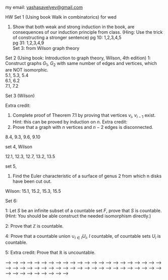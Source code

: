 my email: yashasavelyev@gmail.com 

HW Set 1 (Using book Walk in combinatorics)  for wed 

1) Show that both weak and strong induction in the book, are consequences of our induction principle from class.
(Hing: Use the trick of constructing a stronger sentence) 
pg 10: 1,2,3,4,5  
pg 31: 1,2,3,4,9  
Set 3: from Wilson graph theory

Set 2 (Using book: Introduction to graph theory, Wilson, 4th
edition) 
1: Construct graphs $G_1$, $G_2$ with same number of edges and vertices, which are NOT isomorphic.  
5.1, 5.3, 5.4   
6.1, 6.2  
7.1, 7.2

Set 3 (Wilson)

Extra credit:
1) Complete proof of Theorem 7.1 by proving that vertices $v_i$, $v_{i-1}$ exist.
Hint: this can be proved by induction on $n$.
Extra credit:
2) Prove that a graph with $n$ vertices and $n-2$ edges is disconnected.

8.4, 9.3, 9.6, 9.10

set 4, Wilson

12.1, 12.3, 12.7, 13.2, 13.5  

set 5, 

1) Find the Euler characteristic of a surface of genus 2 from which n disks have been cut out.

Wilson: 15.1, 15.2, 15.3, 15.5


Set 6: 

1: Let $S$ be an infinite subset of a countable set $F$, prove that $S$ is countable. (Hint: You should be able construct the needed isomorphism directly.)  

2: Prove that $\mathbb{Z}$ is countable.  

4: Prove that a countable union $\cup_{i \in I} U_i$, $I$ countable, of countable sets $U_i$ is countable. 

5: Extra credit: Prove that $\mathbb{R}$ is uncountable.

<!-- 4: Use the Cantor diagonalization argument which we used to prove that the set  $\{0,1\} ^{\mathbb{N}}$ is not countable to prove that $\mathbb{R}$ is not countable.   -->


<!-- Set 2:  -->
<!---->
<!---->
<!---->
<!---->
<!-- Set 4: Wilson -->
<!---->

<!---->
<!---->
<!-- Set 5: Wilson -->
<!---->
<!-- pg 72: 14.1, 14.2, 14.4, 14.7 (Extra credit)   -->
<!---->
<!-- Set 6: Wilson -->
<!---->
<!-- pg 76: 15.1, 15.2, 15.4, 15.9   -->
<!---->
<!-- Set 7:  -->
<!---->
<!-- 1: Let $S$ be an infinite subset of a countable set, prove that $S$ is countable.   -->
<!-- 2: Prove $\mathbb{Z}$ is countable.   -->
<!-- 3: Prove that $\mathbb{Q}$ is countable.   -->
<!-- 4: Prove that a countable union $\cup_{i \in I} U _i$, $I$ countable, of countable sets $U _i$ is countable.   -->
<!-- 4: Use the Cantor diagonalization argument which we used to prove that the set  $\{0,1\} ^{\mathbb{N}}$ is not countable to prove that $\mathbb{R}$ is not countable.   -->
<!---->
<!---->
<!-- pg 26: 2,5,6   -->
<!--  -->
<!-- HW Set 2 for thurs -->
<!--  -->
<!-- pg 196: 2   -->
<!-- pg 27: 12, 15   -->
<!--  -->
<!-- HW 3 for wed -->
<!--  -->
<!-- pg 196 3,4, 6   -->
<!-- Provide details for Corollary 9.3   -->
<!-- Wilson, Introduction to Graph theory: 8.4, 8.7   -->
<!--  -->
<!-- HW 4 for wed -->
<!--  -->
<!-- pg 228 Walk: 1 -->
<!-- Wilson: 9.1, 9.3, 9.5, 9.6 -->
<!--  -->
<!-- HW 5 for wed -->
<!--  -->
<!-- Wilson: 11.1, 11.4   -->
<!-- 12.1, 12.3, 13.1, 13.2, 13.5   -->
<!--  -->
<!-- HW 6 for wed -->
<!--  -->
<!--  -->
<!-- HW 7 for same wed -->
<!--  -->
<!-- Hopfcroft: 2.2.1, 2.2.2, 2.2.9, 2.3.4 a) -->
<!--  -->
<!-- HW 8 for thurs, -->
<!--  -->
<!-- Hopfcroft: 2.3.4 a), 2.3.5 -->
<!--  -->
<!-- Hw 9 -->
<!--  -->
<!-- 1) Prove that an infinite subset of a countable set is countable (enumerable). -->
<!-- 2) Show that the set of positive rational numbers is countable. Hint, the slick way to do this is to use 1) by finding an injection from positive rationals to the positive integers. -->
<!-- <!-- 1) Prove that an infinite subset of a countably infinite set is countably infinite. --> -->
<!-- <!-- 1.1:  2, 3, 4, 5, 6a, 10 --> -->
<!-- <!--  --> -->
<!-- <!-- HW Set 2 for tue --> -->
<!-- <!--  --> -->
<!-- <!-- 1) Prove that a bounded sequence has a convergent subsequence. --> -->
<!-- <!--  --> -->
<!-- <!-- 1.2: 14, 17, 20   --> -->
<!-- <!-- 1.3: 26, 31   --> -->
<!-- <!-- 1.4: 34, 41, 42, 43   --> -->
<!-- <!--  --> -->
<!-- <!-- HW Set 3 for tue --> -->
<!-- <!--  --> -->
<!-- <!-- 2.1: 3, 5   --> -->
<!-- <!-- 2.2: 10, 11, 14   --> -->
<!-- <!-- 2.3: 18   --> -->
<!-- <!-- 2.4: 24, 25, 26   --> -->
<!-- <!-- 3.1: 1, 8   --> -->
<!-- <!-- 3.2: 12   --> -->
<!-- <!-- <!-- 3.3 19, 20, 25, 38, 40 --> --> -->
<!-- <!--  --> -->
<!-- <!-- HW set 4 for fri --> -->
<!-- <!--  --> -->
<!-- <!-- 3.3: 19, 24, 30, 36, 39 --> -->
<!-- <!--  --> -->
<!-- <!-- set 5 for fri --> -->
<!-- <!--  --> -->
<!-- <!-- 3.4: 41 --> -->
<!-- <!-- 4.1: 1, 3 --> -->
<!-- <!-- 4.2: 11, 14, --> -->
<!-- <!-- 4.3: 16, 28, 30 --> -->
<!-- <!--  --> -->
<!-- <!-- set 6 for fri --> -->
<!-- <!--  --> -->
<!-- <!-- 4.4: 37   --> -->
<!-- <!-- 5.1: 1, 3, 5   --> -->
<!-- <!-- 5.2: 6, 7, 9   --> -->
<!-- <!-- 5.3: 12    --> -->
<!-- <!-- 5.5: 18   --> -->
<!-- <!-- 5.6: 28   --> -->
<!-- <!-- 5.7: 33 --> -->
<!-- <!--  --> -->
<!-- <!-- set 7 for fri --> -->
<!-- <!--  --> -->
<!-- <!-- 6.1: 1, 2   --> -->
<!-- <!-- 6.2: 14, 15, 16   --> -->
<!-- <!-- 6.3: 18, 19, 21   --> -->
<!-- <!-- 6.4: 29   --> -->
<!-- <!--  --> -->
<!-- <!-- set 8 for next tue --> -->
<!-- <!--  --> -->
<!-- <!-- 6.5: 32, 34, 36 --> -->
